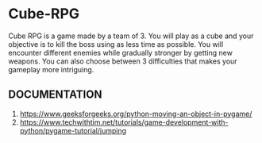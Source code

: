 # Cube-RPG <br/>
Cube RPG is a game made by a team of 3. You will play as a cube and your objective is to kill the boss using as less time as possible. You will encounter different enemies while gradually stronger by getting new weapons. You can also choose between 3 difficulties that makes your gameplay more intriguing.
 
## DOCUMENTATION<br/>
1. https://www.geeksforgeeks.org/python-moving-an-object-in-pygame/
2. https://www.techwithtim.net/tutorials/game-development-with-python/pygame-tutorial/jumping
